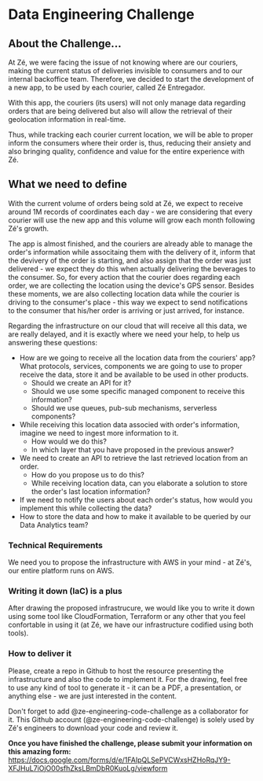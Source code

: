 # Data Engineering Challenge

## About the Challenge... 

At Zé, we were facing the issue of not knowing where are our couriers, making the current status of deliveries invisible to consumers and to our internal backoffice team. Therefore, we decided to start the development of a new app, to be used by each courier, called Zé Entregador. 

With this app, the couriers (its users) will not only manage data regarding orders that are being delivered but also will allow the retrieval of their geolocation information in real-time.

Thus, while tracking each courier current location, we will be able to proper inform the consumers where their order is, thus, reducing their ansiety and also bringing quality, confidence and value for the entire experience with Zé.

## What we need to define

With the current volume of orders being sold at Zé, we expect to receive around 1M records of coordinates each day - we are considering that every courier will use the new app and this volume will grow each month following Zé's growth.  

The app is almost finished, and the couriers are already able to manage the order's information while associtaing them with the delivery of it, inform that the devivery of the order is starting, and also assign that the order was just delivered - we expect they do this when actually delivering the beverages to the consumer. So, for every action that the courier does regarding each order, we are collecting the location using the device's GPS sensor. Besides these moments, we are also collecting location data while the courier is driving to the consumer's place - this way we expect to send notifications to the consumer that his/her order is arriving or just arrived, for instance.

Regarding the infrastructure on our cloud that will receive all this data, we are really delayed, and it is exactly where we need your help, to help us answering these questions:

* How are we going to receive all the location data from the couriers' app? What protocols, services, components we are going to use to proper receive the data, store it and be available to be used in other products. 
  * Should we create an API for it? 
  * Should we use some specific managed component to receive this information? 
  * Should we use queues, pub-sub mechanisms, serverless components? 
* While receiving this location data associed with order's information, imagine we need to ingest more information to it. 
  * How would we do this? 
  * In which layer that you have proposed in the previous answer?
* We need to create an API to retrieve the last retrieved location from an order. 
  * How do you propose us to do this? 
  * While receiving location data, can you elaborate a solution to store the order's last location information? 
* If we need to notify the users about each order's status, how would you implement this while collecting the data?
* How to store the data and how to make it available to be queried by our Data Analytics team? 

### Technical Requirements

We need you to propose the infrastructure with AWS in your mind - at Zé's, our entire platform runs on AWS.

### Writing it down (IaC) is a plus

After drawing the proposed infrastrucure, we would like you to write it down using some tool like CloudFormation, Terraform or any other that you feel confortable in using it (at Zé, we have our infrastructure codified using both tools).

### How to deliver it

Please, create a repo in Github to host the resource presenting the infrastructure and also the code to implement it. For the drawing, feel free to use any kind of tool to generate it - it can be a PDF, a presentation, or anything else - we are just interested in the content.

Don't forget to add @ze-engineering-code-challenge as a collaborator for it. This Github account (@ze-engineering-code-challenge) is solely used by Zé's engineers to download your code and review it. 

**Once you have finished the challenge, please submit your information on this amazing form:**
  https://docs.google.com/forms/d/e/1FAIpQLSePVCWxsHZHoRqJY9-XFJHuL7iOjO00sfhZksLBmDbR0KuoLg/viewform


